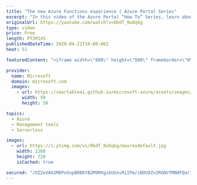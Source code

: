 ```yaml
---
title: "The new Azure Functions experience | Azure Portal Series"
excerpt: "In this video of the Azure Portal “How To” Series, learn about the new and improved way to create and manage Azure Functions using the Azure Portal.   Try out these features in the Azure portal: https://portal.azure.com    Keep connected on Twitter: https://twitter.com/AzurePortal    And make sure to"
originalUrl: https://youtube.com/watch?v=0bdT_9uOqkg
type: video
price: Free
length: PT3M14S
publishedDateTime: 2020-04-21T16:00:06Z
heat: 51

featuredContent: "<iframe width=\"800\" height=\"500\" frameborder=\"0\" src=\"https://www.youtube.com/embed/0bdT_9uOqkg\" allow=\"accelerometer; autoplay; encrypted-media; gyroscope; picture-in-picture\" allowfullscreen></iframe>"

provider:
  name: Microsoft
  domain: microsoft.com
  images:
    - url: https://smartableai.github.io/microsoft-azure/assets/images/organizations/microsoft.com-50x50.jpg
      width: 50
      height: 50

topics:
  - Azure
  - Management tools
  - Serverless

images:
  - url: https://i.ytimg.com/vi/0bdT_9uOqkg/maxresdefault.jpg
    width: 1280
    height: 720
    isCached: true

secured: "/OZZeVAH2M6PoVupBOBKYB2M9MXgzbUUxvRiIPm/zBOU9Zn3RGNVfMN0FQar1sF+d++NeTFZMiFdr60QYCffOXW2TA74rwHXoaDAvTnUxB1RfauCGMWsg89zAKjFhYXVW3uSiAg71TKFirE0WU83D+mgeNh3AUzlcusRC4j9fmVGEX4bGeKECVEkesPpV+tGf2hoElkK+qvEWaqHa24PGD3+VDgKJyk7iI+rP615ZlS4nLBmh3Nh5hfKzxCVAeJMj5i0oz1Mj2/62MykDZCLwWwLKh+Fs3RMtjL4G/an5lbDcZ5ytZVCo47qo+Xw9dTgkXIFI+1LXpCmOMv6qvXh/3U52O5eR/ajXNedXl+JVz94nxbWrcMxwhdCnT0Cng6EfcaQ6bXc0/06UuQmreR4FGRP7QJbB51N6YLzi9bF35g=;DyuX4Lfi8iON7tigyrbWQw=="
---
```


